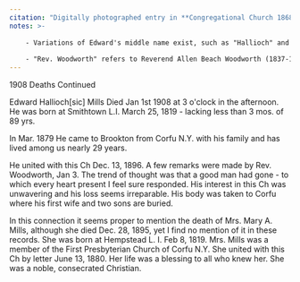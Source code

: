 ```yaml
---
citation: "Digitally photographed entry in **Congregational Church 1868-1933 Minutes of meetings and Membership**, used with permission from Caroline Valley Community Church."
notes: >-
    
    - Variations of Edward's middle name exist, such as "Hallioch" and "Halloch" however these seem to be errors as Edward's middle name appears to be taken from his mother's maiden name: "Hallock."
    
    - "Rev. Woodworth" refers to Reverend Allen Beach Woodworth (1837-1910), whose obituary in the Ithaca Daily News (12 Sep 1910, p3) states was the long-time pastor of the Brookton Baptist Church. This was a transition period between pastors for the Congregational Church, and in both the Ithaca Daily News and the historical records of Caroline Valley Federated Church, Reverend Woodworth is noted as performing Sunday services at the Congregational Church as well as officiating funerals for Congregation members during this time, presumably helping out in his retirement. Church records are vague on the point, but its quite likely he helped out irregularly over many months as the Congregational Church needed his services. In the Mills store sales journals, Emily notes paying Reverend Woodworth $3.00 for attending Edward's funeral.
---
```


1908 Deaths Continued

Edward Hallioch[sic] Mills Died Jan 1st 1908 at 3 o'clock in the afternoon. He was born at Smithtown L.I. March 25, 1819 - lacking less than 3 mos. of 89 yrs.

In Mar. 1879 He came to Brookton from Corfu N.Y. with his family and has lived among us nearly 29 years.

He united with this Ch Dec. 13, 1896. A few remarks were made by Rev. Woodworth, Jan 3. The trend of thought was that a good man had gone - to which every heart present I feel sure responded. His interest in this Ch was unwavering and his loss seems irreparable. His body was taken to Corfu where his first wife and two sons are buried.

In this connection it seems proper to mention the death of Mrs. Mary A. Mills, although she died Dec. 28, 1895, yet I find no mention of it in these records. She was born at Hempstead L. I. Feb 8, 1819. Mrs. Mills was a member of the First Presbyterian Church of Corfu N.Y. She united with this Ch by letter June 13, 1880. Her life was a blessing to all who knew her. She was a noble, consecrated Christian.
